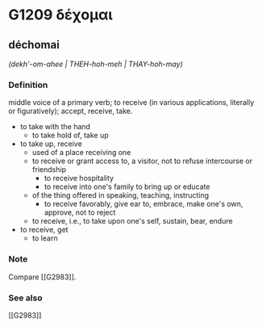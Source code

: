 # G1209 δέχομαι

## déchomai

_(dekh'-om-ahee | THEH-hoh-meh | THAY-hoh-may)_

### Definition

middle voice of a primary verb; to receive (in various applications, literally or figuratively); accept, receive, take.

- to take with the hand
  - to take hold of, take up
- to take up, receive
  - used of a place receiving one
  - to receive or grant access to, a visitor, not to refuse intercourse or friendship
    - to receive hospitality
    - to receive into one's family to bring up or educate
  - of the thing offered in speaking, teaching, instructing
    - to receive favorably, give ear to, embrace, make one's own, approve, not to reject
  - to receive, i.e., to take upon one's self, sustain, bear, endure
- to receive, get
  - to learn

### Note

Compare [[G2983]].

### See also

[[G2983]]

